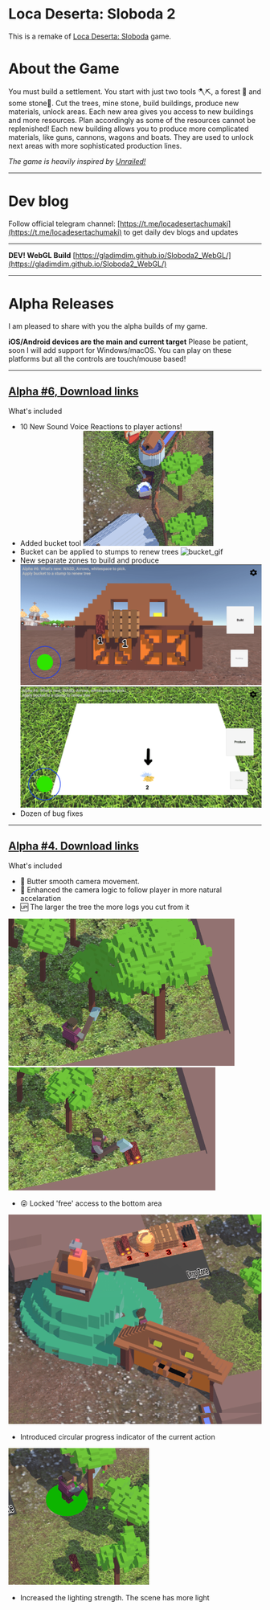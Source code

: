 # Loca Deserta: Sloboda 2

This is a remake of [Loca Deserta: Sloboda](https://locadeserta.com/citybuilding/index_en.html) game.

# About the Game

You must build a settlement. You start with just two tools 🪓⛏, a forest 🌲 and some stone🗿. 
Cut the trees, mine stone, build buildings, produce new materials, unlock areas.
Each new area gives you access to new buildings and more resources. Plan accordingly as some of the resources cannot be replenished!
Each new building allows you to produce more complicated materials, like guns, cannons, wagons and boats.
They are used to unlock next areas with more sophisticated production lines.

*The game is heavily inspired by [Unrailed!](https://store.steampowered.com/app/1016920/Unrailed/)*

---

# Dev blog
Follow official telegram channel: [https://t.me/locadesertachumaki](https://t.me/locadesertachumaki) to get daily dev blogs and updates

---
**DEV! WebGL Build**
[https://gladimdim.github.io/Sloboda2_WebGL/](https://gladimdim.github.io/Sloboda2_WebGL/)

---

# Alpha Releases

I am pleased to share with you the alpha builds of my game.

**iOS/Android devices are the main and current target**
Please be patient, soon I will add support for Windows/macOS. You can play on these platforms but all the controls are touch/mouse based!

---
## [Alpha #6, Download links](https://github.com/gladimdim/locadeserta/releases/tag/sloboda-remake-alpha-6)

What's included

- 10 New Sound Voice Reactions to player actions!
- Added bucket tool
![bucket](./alpha_6_bucket.png)
- Bucket can be applied to stumps to renew trees
![bucket_gif](./alpha_6_pour_bucket.gif)
- New separate zones to build and produce
![build](./alpha_6_build_zone.png)
![produce](./alpha_6_build_produce.png)
- Dozen of bug fixes

---
## [Alpha #4. Download links](https://github.com/gladimdim/locadeserta/releases/tag/sloboda-remake-alpha-4)

What's included

- 🧈 Butter smooth camera movement.
- 🎥 Enhanced the camera logic to follow player in more natural accelaration
- 🆙 The larger the tree the more logs you cut from it

![alpha4](./alpha_4_large_tree.png)
![alpha4_cut](./alpha_4_large_tree_cut.png)

- 😝 Locked 'free' access to the bottom area 

![alpha_access](./alpha_4_access.png)

- Introduced circular progress indicator of the current action

![alpha_progress](./alpha_4_progress.png)

- Increased the lighting strength. The scene has more light
